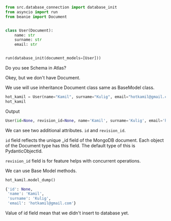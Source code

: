 
```python
from src.database_connection import database_init
from asyncio import run
from beanie import Document


class User(Document):
    name: str
    surname: str
    email: str


run(database_init(document_models=[User]))
```

Do you see Schema in Atlas?


Okey, but we don't have Document.

We use will use inheritance Document class same as BaseModel class.

```python
hot_kamil = User(name="Kamil", surname="Kulig", email="hotkamil@gmail.com")
hot_kamil
```

Output
```python
User(id=None, revision_id=None, name='Kamil', surname='Kulig', email='hotkamil@gmail.com')
```



We can see two additional attributes. `id` and `revision_id`.

`id` field reflects the unique _id field of the MongoDB document. Each object of the Document type has this field. The default type of this is PydanticObjectId.

`revision_id` field is for feature helps with concurrent operations.

We can use Base Model methods.


```python
hot_kamil.model_dump()

{'id': None,
 'name': 'Kamil',
 'surname': 'Kulig',
 'email': 'hotkamil@gmail.com'}
```


Value of id field mean that we didn't insert to database yet.
